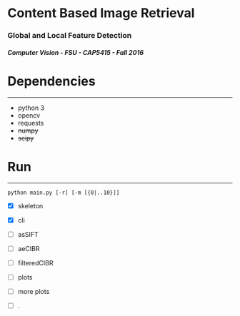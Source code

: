 # Content Based Image Retrieval
### Global and Local Feature Detection

##### Computer Vision - FSU - CAP5415 - Fall 2016

# Dependencies
------

- python 3
- opencv
- requests
- ~~numpy~~
- ~~scipy~~


# Run
------

`python main.py [-r] [-m [{0|..10}]]`

- [x] skeleton
- [x] cli
- [ ] asSIFT
- [ ] aeCIBR
- [ ] filteredCIBR
- [ ] plots
- [ ] more plots
- [ ] .

